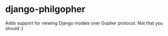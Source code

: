 django-philgopher
=================

Adds support for viewing Django models over Gopher protocol. Not that you should :)